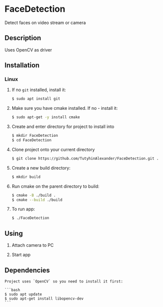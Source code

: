# FaceDetection

Detect faces on video stream or camera

## Description

Uses OpenCV as driver

## Installation

### Linux

1. If no `git` installed, install it:

	```bash
	$ sudo apt install git
	```	

1. Make sure you have cmake installed. If no - install it:

	```bash
	$ sudo apt-get -y install cmake
	```	

1. Create and enter directory for project to install into

	```bash
	$ mkdir FaceDetection
	$ cd FaceDetection
	```	

1. Clone project onto your current directory

	```bash
	$ git clone https://github.com/TutyhinAlexander/FaceDetection.git .
	```	

1. Create a new build directory:

	```bash
	$ mkdir build
	```	

1. Run cmake on the parent directory to build:

	```bash
	$ cmake -B ./build .
	$ cmake --build ./build
	```

1. To run app:

	```bash
	$ ./FaceDetection
	```	

## Using

1. Attach camera to PC

1. Start app


## Dependencies
	
	Project uses `OpenCV` so you need to install it first:

	```bash
	$ sudo apt update
	$ sudo apt-get install libopencv-dev
	```



